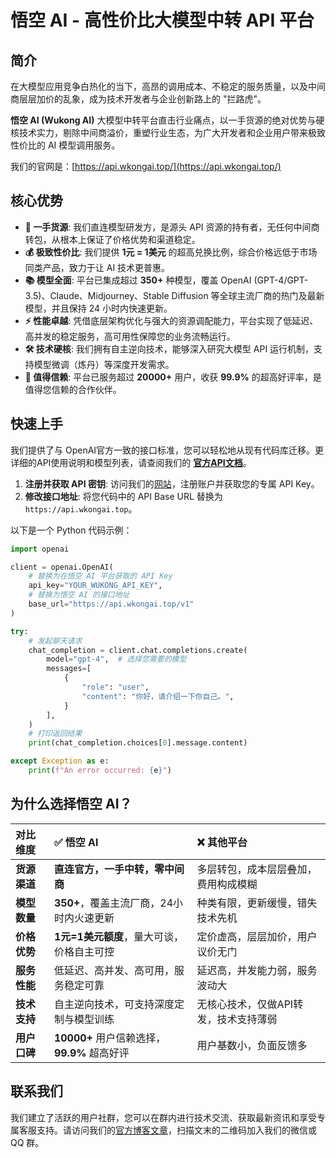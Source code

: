 
# 悟空 AI - 高性价比大模型中转 API 平台

## 简介

在大模型应用竞争白热化的当下，高昂的调用成本、不稳定的服务质量，以及中间商层层加价的乱象，成为技术开发者与企业创新路上的 "拦路虎"。

**悟空 AI (Wukong AI)** 大模型中转平台直击行业痛点，以一手货源的绝对优势与硬核技术实力，剔除中间商溢价，重塑行业生态，为广大开发者和企业用户带来极致性价比的 AI 模型调用服务。

我们的官网是：[https://api.wkongai.top/](https://api.wkongai.top/)

## 核心优势

-   **🚀 一手货源**: 我们直连模型研发方，是源头 API 资源的持有者，无任何中间商转包，从根本上保证了价格优势和渠道稳定。
-   **💰 极致性价比**: 我们提供 **1元 = 1美元** 的超高兑换比例，综合价格远低于市场同类产品，致力于让 AI 技术更普惠。
-   **📚 模型全面**: 平台已集成超过 **350+** 种模型，覆盖 OpenAI (GPT-4/GPT-3.5)、Claude、Midjourney、Stable Diffusion 等全球主流厂商的热门及最新模型，并且保持 24 小时内快速更新。
-   **⚡️ 性能卓越**: 凭借底层架构优化与强大的资源调配能力，平台实现了低延迟、高并发的稳定服务，高可用性保障您的业务流畅运行。
-   **🛠️ 技术硬核**: 我们拥有自主逆向技术，能够深入研究大模型 API 运行机制，支持模型微调（炼丹）等深度开发需求。
-   **💖 值得信赖**: 平台已服务超过 **20000+** 用户，收获 **99.9%** 的超高好评率，是值得您信赖的合作伙伴。

## 快速上手

我们提供了与 OpenAI官方一致的接口标准，您可以轻松地从现有代码库迁移。更详细的API使用说明和模型列表，请查阅我们的 **[官方API文档](https://wkongai-bestapi.apifox.cn/)**。

1.  **注册并获取 API 密钥**: 访问我们的[网站](https://api.wkongai.top/)，注册账户并获取您的专属 API Key。
2.  **修改接口地址**: 将您代码中的 API Base URL 替换为 `https://api.wkongai.top`。

以下是一个 Python 代码示例：

```python
import openai

client = openai.OpenAI(
    # 替换为在悟空 AI 平台获取的 API Key
    api_key="YOUR_WUKONG_API_KEY",
    # 替换为悟空 AI 的接口地址
    base_url="https://api.wkongai.top/v1" 
)

try:
    # 发起聊天请求
    chat_completion = client.chat.completions.create(
        model="gpt-4",  # 选择您需要的模型
        messages=[
            {
                "role": "user",
                "content": "你好，请介绍一下你自己。",
            }
        ],
    )
    # 打印返回结果
    print(chat_completion.choices[0].message.content)

except Exception as e:
    print(f"An error occurred: {e}")
```

## 为什么选择悟空 AI？

| 对比维度     | ✅ 悟空 AI                                    | ❌ 其他平台                                      |
| :----------- | :-------------------------------------------- | :----------------------------------------------- |
| **货源渠道** | **直连官方，一手中转，零中间商**              | 多层转包，成本层层叠加，费用构成模糊             |
| **模型数量** | **350+**，覆盖主流厂商，24小时内火速更新        | 种类有限，更新缓慢，错失技术先机                 |
| **价格优势** | **1元=1美元额度**，量大可谈，价格自主可控      | 定价虚高，层层加价，用户议价无门                 |
| **服务性能** | 低延迟、高并发、高可用，服务稳定可靠          | 延迟高，并发能力弱，服务波动大                   |
| **技术支持** | 自主逆向技术，可支持深度定制与模型训练        | 无核心技术，仅做API转发，技术支持薄弱            |
| **用户口碑** | **10000+** 用户信赖选择，**99.9%** 超高好评 | 用户基数小，负面反馈多                           |

## 联系我们

我们建立了活跃的用户社群，您可以在群内进行技术交流、获取最新资讯和享受专属客服支持。请访问我们的[官方博客文章](https://www.aaigc.top/2025/06/13/34/)，扫描文末的二维码加入我们的微信或 QQ 群。 

